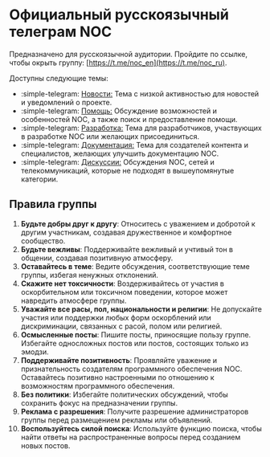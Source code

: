 # Официальный русскоязычный телеграм NOC

Предназначено для русскоязычной аудитории. 
Пройдите по ссылке, чтобы окрыть группу: [https://t.me/noc_en](https://t.me/noc_ru).

Доступны следующие темы:

* :simple-telegram: [Новости:](https://t.me/noc_ru/2) Тема с низкой активностью для новостей и уведомлений о проекте.
* :simple-telegram: [Помощь:](https://t.me/noc_ru/4) Обсуждение возможностей и особенностей NOC, а также поиск и предоставление помощи.
* :simple-telegram: [Разработка:](https://t.me/noc_ru/5) Тема для разработчиков, участвующих в разработке NOC или желающих присоединиться.
* :simple-telegram: [Документация:](https://t.me/noc_ru/6) Тема для создателей контента и специалистов, желающих улучшить документацию NOC.
* :simple-telegram: [Дискуссии:](https://t.me/noc_ru/7) Обсуждения NOC, сетей и телекоммуникаций, которые не подходят в вышеупомянутые категории.

## Правила группы

1. **Будьте добры друг к другу**: Относитесь с уважением и добротой к другим участникам, создавая дружественное и комфортное сообщество.
2. **Будьте вежливы**: Поддерживайте вежливый и учтивый тон в общении, создавая позитивную атмосферу.
3. **Оставайтесь в теме**: Ведите обсуждения, соответствующие теме группы, избегая ненужных отклонений.
4. **Скажите нет токсичности**: Воздерживайтесь от участия в оскорбительном или токсичном поведении, которое может навредить атмосфере группы.
5. **Уважайте все расы, пол, национальности и религии**: Не допускайте участия или поддержки любых форм оскорблений или дискриминации, связанных с расой, полом или религией.
6. **Осмысленные посты**: Пишите посты, приносящие пользу группе. Избегайте односложных постов или постов, состоящих только из эмодзи.
7. **Поддерживайте позитивность**: Проявляйте уважение и признательность создателям программного обеспечения NOC. Оставайтесь позитивно настроенными по отношению к возможностям программного обеспечения.
8. **Без политики**: Избегайте политических обсуждений, чтобы сохранить фокус на предназначении группы.
9. **Реклама с разрешения**: Получите разрешение администраторов группы перед размещением рекламы или объявлений.
10. **Воспользуйтесь силой поиска**: Используйте функцию поиска, чтобы найти ответы на распространенные вопросы перед созданием новых постов.
